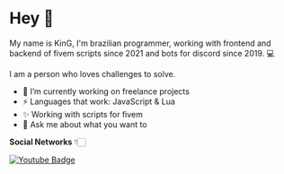# Hey 👋

My name is KinG, I'm brazilian programmer, working with frontend and backend of fivem scripts since 2021 and bots for discord since 2019. 💻

I am a person who loves challenges to solve.

- 🎃 I’m currently working on freelance projects
- ⚡ Languages that work: JavaScript & Lua
- ✨ Working with scripts for fivem
- 💬 Ask me about what you want to

**Social Networks** 👇🏻

[
![Youtube Badge](https://img.shields.io/badge/-Youtube-FF0000?style=flat-square&labelColor=FF0000&logo=youtube&logoColor=white&link=https://www.youtube.com/zking0d)
](https://www.youtube.com/zking0d)
